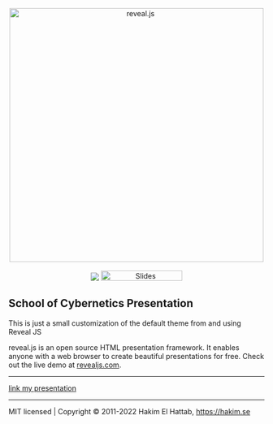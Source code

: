<p align="center">
  <a href="https://revealjs.com">
  <img src="https://hakim-static.s3.amazonaws.com/reveal-js/logo/v1/reveal-black-text-sticker.png" alt="reveal.js" width="500">
  </a>
  <br><br>
  <a href="https://github.com/hakimel/reveal.js/actions"><img src="https://github.com/hakimel/reveal.js/workflows/tests/badge.svg"></a>
  <a href="https://slides.com/"><img src="https://s3.amazonaws.com/static.slid.es/images/slides-github-banner-320x40.png?1" alt="Slides" width="160" height="20"></a>
</p>

## School of Cybernetics Presentation

This is just a small customization of the default theme from and using Reveal JS

reveal.js is an open source HTML presentation framework. It enables anyone with a web browser to create beautiful presentations for free. Check out the live demo at [revealjs.com](https://revealjs.com/).

---

<a href="https://mattheffnt.github.io/ANU-Cybernetics/"> link my presentation </a>

---

MIT licensed | Copyright © 2011-2022 Hakim El Hattab, https://hakim.se
